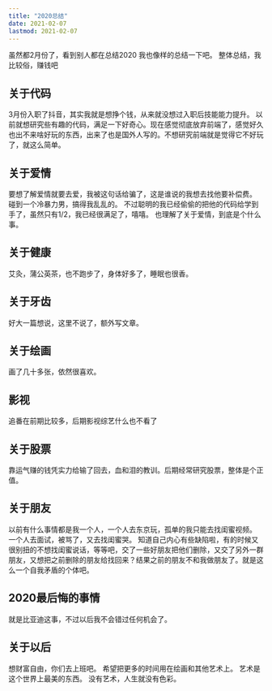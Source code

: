 ```yaml
---
title: "2020总结"
date: 2021-02-07
lastmod: 2021-02-07
---
```


虽然都2月份了，看到别人都在总结2020
我也像样的总结一下吧。
整体总结，我比较俗，赚钱吧

## 关于代码
3月份入职了抖音，其实我就是想挣个钱，从来就没想过入职后技能能力提升。
以前就想研究些有趣的代码，满足一下好奇心。现在感觉彻底放弃前端了，感觉好久也出不来啥好玩的东西，出来了也是国外人写的。不想研究前端就是觉得它不好玩了，就这么简单。

##  关于爱情
要想了解爱情就要去爱，我被这句话给骗了，这是谁说的我想去找他要补偿费。
碰到一个冷暴力男，搞得我乱乱的。
不过聪明的我已经偷偷的把他的代码给学到手了，虽然只有1/2，我已经很满足了，嘻嘻。
也理解了关于爱情，到底是个什么事。

## 关于健康
艾灸，蒲公英茶，也不跑步了，身体好多了，睡眠也很香。

## 关于牙齿
好大一篇想说，这里不说了，额外写文章。

## 关于绘画
画了几十多张，依然很喜欢。

## 影视
追番在前期比较多，后期影视综艺什么也不看了

## 关于股票
靠运气赚的钱凭实力给输了回去，血和泪的教训。后期经常研究股票，整体是个正值。

## 关于朋友
以前有什么事情都是我一个人，一个人去东京玩，孤单的我只能去找闺蜜视频。
一个人去面试，被骂了，又去找闺蜜哭。
知道自己内心有些缺陷啦，有的时候又很别扭的不想找闺蜜说话，等等吧，交了一些好朋友把他们删除，又交了另外一群朋友，又想把之前删除的朋友给找回来？结果之前的朋友不和我做朋友了。就是这么一个自我矛盾的个体吧。

## 2020最后悔的事情
就是比亚迪这事，不过以后我不会错过任何机会了。

## 关于以后
想财富自由，你们去上班吧。
希望把更多的时间用在绘画和其他艺术上。
艺术是这个世界上最美的东西。
没有艺术，人生就没有色彩。